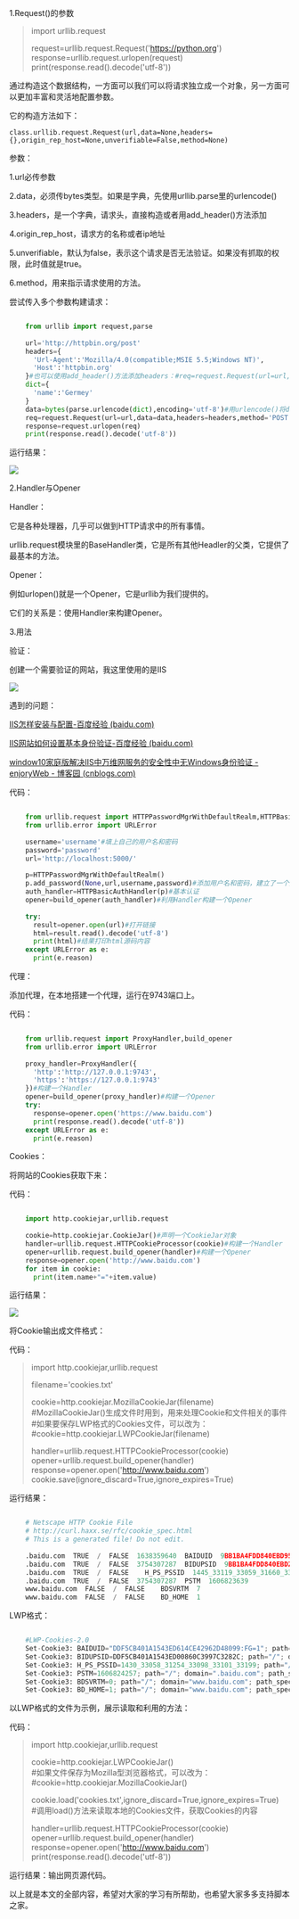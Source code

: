 1.Request()的参数

> import urllib.request
>
> request=urllib.request.Request('https://python.org')  
>  response=urllib.request.urlopen(request)  
>  print(response.read().decode('utf-8'))

通过构造这个数据结构，一方面可以我们可以将请求独立成一个对象，另一方面可以更加丰富和灵活地配置参数。

它的构造方法如下：

`
class.urllib.request.Request(url,data=None,headers={},origin_rep_host=None,unverifiable=False,method=None)
`  

参数：

1.url必传参数

2.data，必须传bytes类型。如果是字典，先使用urllib.parse里的urlencode()

3.headers，是一个字典，请求头，直接构造或者用add_header()方法添加

4.origin_rep_host，请求方的名称或者ip地址

5.unverifiable，默认为false，表示这个请求是否无法验证。如果没有抓取的权限，此时值就是true。

6.method，用来指示请求使用的方法。

尝试传入多个参数构建请求：

```python

    from urllib import request,parse
    
    url='http://httpbin.org/post'
    headers={
      'Url-Agent':'Mozilla/4.0(compatible;MSIE 5.5;Windows NT)',
      'Host':'httpbin.org'
    }#也可以使用add_header()方法添加headers：#req=request.Request(url=url,data=data,method='POST')#req.add_header('User-Agent','Mozilla/4.0(compatible;MSIE 5.5;Windows NT)')
    dict={
      'name':'Germey'
    }
    data=bytes(parse.urlencode(dict),encoding='utf-8')#用urlencode()将dict转换成bytes类型，传递给data
    req=request.Request(url=url,data=data,headers=headers,method='POST')
    response=request.urlopen(req)
    print(response.read().decode('utf-8'))
```

运行结果：

![](https://img.jbzj.com/file_images/article/202012/202012100836131.png)

2.Handler与Opener

Handler：

它是各种处理器，几乎可以做到HTTP请求中的所有事情。

urllib.request模块里的BaseHandler类，它是所有其他Headler的父类，它提供了最基本的方法。

Opener：

例如urlopen()就是一个Opener，它是urllib为我们提供的。

它们的关系是：使用Handler来构建Opener。

3.用法

验证：

创建一个需要验证的网站，我这里使用的是IIS

![](https://img.jbzj.com/file_images/article/202012/202012100836132.png)

遇到的问题：

[ IIS怎样安装与配置-百度经验 (baidu.com)
](https://jingyan.baidu.com/article/6079ad0eb37aac28fe86db6a.html)

[ IIS网站如何设置基本身份验证-百度经验 (baidu.com)
](https://jingyan.baidu.com/article/6b1823096d53f9fb58e159b9.html)

[ window10家庭版解决IIS中万维网服务的安全性中无Windows身份验证 - enjoryWeb - 博客园 (cnblogs.com)
](https://www.cnblogs.com/gonghui2016/archive/2020/01/22/IIS.html)

代码：

```python

    from urllib.request import HTTPPasswordMgrWithDefaultRealm,HTTPBasicAuthHandler,build_opener
    from urllib.error import URLError
    
    username='username'#填上自己的用户名和密码
    password='password'
    url='http://localhost:5000/'
    
    p=HTTPPasswordMgrWithDefaultRealm()
    p.add_password(None,url,username,password)#添加用户名和密码，建立了一个处理验证的Handler
    auth_handler=HTTPBasicAuthHandler(p)#基本认证
    opener=build_opener(auth_handler)#利用Handler构建一个Opener
    
    try:
      result=opener.open(url)#打开链接
      html=result.read().decode('utf-8')
      print(html)#结果打印html源码内容
    except URLError as e:
      print(e.reason)
```

代理：

添加代理，在本地搭建一个代理，运行在9743端口上。

代码：

```python

    from urllib.request import ProxyHandler,build_opener
    from urllib.error import URLError
    
    proxy_handler=ProxyHandler({
      'http':'http://127.0.0.1:9743',
      'https':'https://127.0.0.1:9743'
    })#构建一个Handler
    opener=build_opener(proxy_handler)#构建一个Opener
    try:
      response=opener.open('https://www.baidu.com')
      print(response.read().decode('utf-8'))
    except URLError as e:
      print(e.reason)
```

Cookies：

将网站的Cookies获取下来：

代码：

```python

    import http.cookiejar,urllib.request
    
    cookie=http.cookiejar.CookieJar()#声明一个CookieJar对象
    handler=urllib.request.HTTPCookieProcessor(cookie)#构建一个Handler
    opener=urllib.request.build_opener(handler)#构建一个Opener
    response=opener.open('http://www.baidu.com')
    for item in cookie:
      print(item.name+"="+item.value)
```

运行结果：

![](https://img.jbzj.com/file_images/article/202012/202012100836133.png)

将Cookie输出成文件格式：

代码：

> import http.cookiejar,urllib.request
>
> filename='cookies.txt'
>
> cookie=http.cookiejar.MozillaCookieJar(filename)  
>  #MozillaCookieJar()生成文件时用到，用来处理Cookie和文件相关的事件  
>  #如果要保存LWP格式的Cookies文件，可以改为：  
>  #cookie=http.cookiejar.LWPCookieJar(filename)
>
> handler=urllib.request.HTTPCookieProcessor(cookie)  
>  opener=urllib.request.build_opener(handler)  
>  response=opener.open('http://www.baidu.com')  
>  cookie.save(ignore_discard=True,ignore_expires=True)

运行结果：

```python

    # Netscape HTTP Cookie File
    # http://curl.haxx.se/rfc/cookie_spec.html
    # This is a generated file! Do not edit.
    
    .baidu.com  TRUE  /  FALSE  1638359640  BAIDUID  9BB1BA4FDD840EBD956A3D2EFB6BF883:FG=1
    .baidu.com  TRUE  /  FALSE  3754307287  BIDUPSID  9BB1BA4FDD840EBD25D00EE8183D1125
    .baidu.com  TRUE  /  FALSE    H_PS_PSSID  1445_33119_33059_31660_33099_33101_26350_33199
    .baidu.com  TRUE  /  FALSE  3754307287  PSTM  1606823639
    www.baidu.com  FALSE  /  FALSE    BDSVRTM  7
    www.baidu.com  FALSE  /  FALSE    BD_HOME  1
```

LWP格式：

```python

    #LWP-Cookies-2.0
    Set-Cookie3: BAIDUID="DDF5CB401A1543ED614CE42962D48099:FG=1"; path="/"; domain=".baidu.com"; path_spec; domain_dot; expires="2021-12-01 12:04:18Z"; comment=bd; version=0
    Set-Cookie3: BIDUPSID=DDF5CB401A1543ED00860C3997C3282C; path="/"; domain=".baidu.com"; path_spec; domain_dot; expires="2088-12-19 15:18:25Z"; version=0
    Set-Cookie3: H_PS_PSSID=1430_33058_31254_33098_33101_33199; path="/"; domain=".baidu.com"; path_spec; domain_dot; discard; version=0
    Set-Cookie3: PSTM=1606824257; path="/"; domain=".baidu.com"; path_spec; domain_dot; expires="2088-12-19 15:18:25Z"; version=0
    Set-Cookie3: BDSVRTM=0; path="/"; domain="www.baidu.com"; path_spec; discard; version=0
    Set-Cookie3: BD_HOME=1; path="/"; domain="www.baidu.com"; path_spec; discard; version=0
```

以LWP格式的文件为示例，展示读取和利用的方法：

代码：

> import http.cookiejar,urllib.request
>
> cookie=http.cookiejar.LWPCookieJar()  
>  #如果文件保存为Mozilla型浏览器格式，可以改为：  
>  #cookie=http.cookiejar.MozillaCookieJar()
>
> cookie.load('cookies.txt',ignore_discard=True,ignore_expires=True)  
>  #调用load()方法来读取本地的Cookies文件，获取Cookies的内容
>
> handler=urllib.request.HTTPCookieProcessor(cookie)  
>  opener=urllib.request.build_opener(handler)  
>  response=opener.open('http://www.baidu.com')  
>  print(response.read().decode('utf-8'))

运行结果：输出网页源代码。

以上就是本文的全部内容，希望对大家的学习有所帮助，也希望大家多多支持脚本之家。

